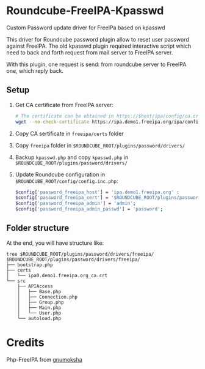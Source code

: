 # Roundcube-FreeIPA-Kpasswd
Custom Password update driver for FreeIPa based on kpasswd

This driver for Roundcube password plugin allow to reset user password against FreeIPA. The old kpasswd plugin required interactive script which need to back and forth request from mail server to FreeIPA server.

With this plugin, one request is send: from roundcube server to FreeIPA one, which reply back.



## Setup

 1. Get CA certificate from FreeIPA server:

	```bash
 	# The certificate can be obtained in https://$host/ipa/config/ca.crt
 	wget --no-check-certificate https://ipa.demo1.freeipa.org/ipa/config/ca.crt -O certs/ipa.demo1.freeipa.org_ca.crt
	```

 2. Copy CA sertificate in `freeipa/certs` folder
 3. Copy `freeipa` folder in `$ROUNDCUBE_ROOT/plugins/password/drivers/`
 4. Backup `kpasswd.php` and copy `kpasswd.php` in `$ROUNDCUBE_ROOT/plugins/password/drivers/`
 5. Update Roundcube configuration in `$ROUNDCUBE_ROOT/config/config.inc.php`:

	```bash
 	$config['password_freeipa_host'] = 'ipa.demo1.freeipa.org' : 
 	$config['password_freeipa_cert'] = '$ROUNDCUBE_ROOT/plugins/password/drivers/freeipa/certs/ipa.demo1.freeipa.org_ca.crt'; 
	$config['password_freeipa_admin'] = 'admin';
	$config['password_freeipa_admin_passwd'] = 'password';
	```

## Folder structure
At the end, you will have structure like:

	tree $ROUNDCUBE_ROOT/plugins/password/drivers/freeipa/
	$ROUNDCUBE_ROOT/plugins/password/drivers/freeipa/
	├── bootstrap.php
	├── certs
	│   └── ipa0.demo1.freeipa.org_ca.crt
	└── src
	    ├── APIAccess
	    │   ├── Base.php
	    │   ├── Connection.php
	    │   ├── Group.php
	    │   ├── Main.php
	    │   └── User.php
	    └── autoload.php

# Credits
Php-FreeIPA from [gnumoksha](https://github.com/gnumoksha/php-freeipa)
